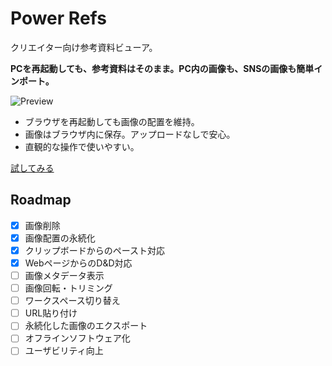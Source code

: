 # Power Refs
クリエイター向け参考資料ビューア。

**PCを再起動しても、参考資料はそのまま。PC内の画像も、SNSの画像も簡単インポート。**

![Preview](https://github.com/kznrluk/power-refs/blob/main/docs/img.png?raw=true)

- ブラウザを再起動しても画像の配置を維持。
- 画像はブラウザ内に保存。アップロードなしで安心。
- 直観的な操作で使いやすい。

[試してみる](https://power-refs.anyfrog.net)

## Roadmap

- [x] 画像削除
- [x] 画像配置の永続化
- [x] クリップボードからのペースト対応
- [x] WebページからのD&D対応
- [ ] 画像メタデータ表示
- [ ] 画像回転・トリミング
- [ ] ワークスペース切り替え
- [ ] URL貼り付け
- [ ] 永続化した画像のエクスポート
- [ ] オフラインソフトウェア化
- [ ] ユーザビリティ向上